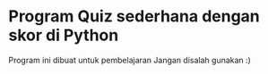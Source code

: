 # Program Quiz sederhana dengan skor di Python
Program ini dibuat untuk pembelajaran
Jangan disalah gunakan :)
